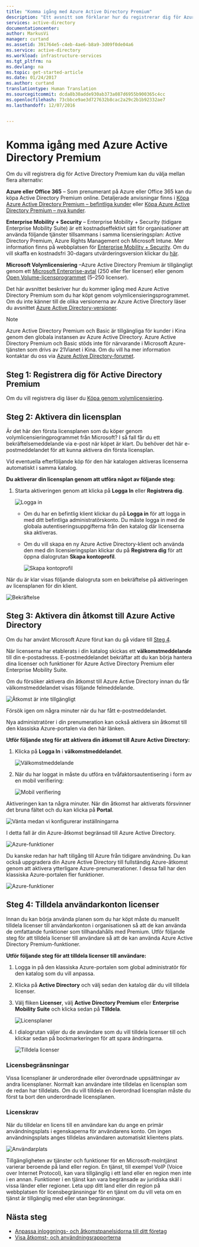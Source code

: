 ```yaml
---
title: "Komma igång med Azure Active Directory Premium"
description: "Ett avsnitt som förklarar hur du registrerar dig för Azure Active Directory Premium-versionen via webbplatsen för volymlicensiering."
services: active-directory
documentationcenter: 
author: MarkusVi
manager: curtand
ms.assetid: 391764e5-c4eb-4ae6-b8a9-3d09f0de04a6
ms.service: active-directory
ms.workload: infrastructure-services
ms.tgt_pltfrm: na
ms.devlang: na
ms.topic: get-started-article
ms.date: 01/24/2017
ms.author: curtand
translationtype: Human Translation
ms.sourcegitcommit: dcda8b30adde930ab373a087d6955b900365c4cc
ms.openlocfilehash: 73cbbce9ae3d727632b8cac2a29c2b1b92332ae7
ms.lasthandoff: 12/07/2016


---
```

# <a name="getting-started-with-azure-active-directory-premium"></a>Komma igång med Azure Active Directory Premium
Om du vill registrera dig för Active Directory Premium kan du välja mellan flera alternativ: 

**Azure eller Office 365** – Som prenumerant på Azure eller Office 365 kan du köpa Active Directory Premium online. Detaljerade anvisningar finns i [Köpa Azure Active Directory Premium – befintliga kunder](https://channel9.msdn.com/Series/Azure-Active-Directory-Videos-Demos/How-to-Purchase-Azure-Active-Directory-Premium-Existing-Customer) eller [Köpa Azure Active Directory Premium – nya kunder](https://channel9.msdn.com/Series/Azure-Active-Directory-Videos-Demos/How-to-Purchase-Azure-Active-Directory-Premium-New-Customers).  

**Enterprise Mobility + Security** – Enterprise Mobility + Security (tidigare Enterprise Mobility Suite) är ett kostnadseffektivt sätt för organisationer att använda följande tjänster tillsammans i samma licensieringsplan: Active Directory Premium, Azure Rights Management och Microsoft Intune. Mer information finns på webbplatsen för [Enterprise Mobility + Security](https://www.microsoft.com/en-us/server-cloud/enterprise-mobility/overview.aspx). Om du vill skaffa en kostnadsfri 30-dagars utvärderingsversion klickar du [här](https://portal.office.com/Signup/Signup.aspx?OfferId=2E63A04D-BE0B-4A0F-A8CF-407C1C299221&dl=EMS&ali=1#0).

**Microsoft Volymlicensiering** –Azure Active Directory Premium är tillgängligt genom ett [Microsoft Enterprise-avtal](https://www.microsoft.com/en-us/licensing/licensing-programs/enterprise.aspx) (250 eller fler licenser) eller genom [Open Volume-licensprogrammet](https://www.microsoft.com/en-us/licensing/licensing-programs/open-license.aspx) (5–250 licenser).

Det här avsnittet beskriver hur du kommer igång med Azure Active Directory Premium som du har köpt genom volymlicensieringsprogrammet. Om du inte känner till de olika versionerna av Azure Active Directory läser du avsnittet [Azure Active Directory-versioner](active-directory-editions.md).  

> [!NOTE]
> Azure Active Directory Premium och Basic är tillgängliga för kunder i Kina genom den globala instansen av Azure Active Directory. Azure Active Directory Premium och Basic stöds inte för närvarande i Microsoft Azure-tjänsten som drivs av 21Vianet i Kina. Om du vill ha mer information kontaktar du oss via [Azure Active Directory-forumet](https://feedback.azure.com/forums/169401-azure-active-directory/).
> 
> 

## <a name="step-1-sign-up-for-active-directory-premium"></a>Steg 1: Registrera dig för Active Directory Premium
Om du vill registrera dig läser du [Köpa genom volymlicensiering](http://www.microsoft.com/en-us/licensing/how-to-buy/how-to-buy.aspx).

## <a name="step-2-activate-your-license-plan"></a>Steg 2: Aktivera din licensplan
Är det här den första licensplanen som du köper genom volymlicensieringprogrammet från Microsoft?
I så fall får du ett bekräftelsemeddelande via e-post när köpet är klart.
Du behöver det här e-postmeddelandet för att kunna aktivera din första licensplan.

Vid eventuella efterföljande köp för den här katalogen aktiveras licenserna automatiskt i samma katalog.

**Du aktiverar din licensplan genom att utföra något av följande steg:**

1. Starta aktiveringen genom att klicka på **Logga In** eller **Registrera dig**.
   
    ![Logga in][1]

    - Om du har en befintlig klient klickar du på **Logga in** för att logga in med ditt befintliga administratörskonto. Du måste logga in med de globala autentiseringsuppgifterna från den katalog där licenserna ska aktiveras.

    - Om du vill skapa en ny Azure Active Directory-klient och använda den med din licensieringsplan klickar du på **Registrera dig** för att öppna dialogrutan **Skapa kontoprofil**.

        ![Skapa kontoprofil][2]

När du är klar visas följande dialogruta som en bekräftelse på aktiveringen av licensplanen för din klient.

![Bekräftelse][3]

## <a name="step-3-activate-your-azure-active-directory-access"></a>Steg 3: Aktivera din åtkomst till Azure Active Directory
Om du har använt Microsoft Azure förut kan du gå vidare till [Steg 4](#step-4-assign-license-to-user-accounts). 

När licenserna har etablerats i din katalog skickas ett **välkomstmeddelande** till din e-postadresss. E-postmeddelandet bekräftar att du kan börja hantera dina licenser och funktioner för Azure Active Directory Premium eller Enterprise Mobility Suite. 

Om du försöker aktivera din åtkomst till Azure Active Directory innan du får välkomstmeddelandet visas följande felmeddelande. 

![Åtkomst är inte tillgängligt][9]

Försök igen om några minuter när du har fått e-postmeddelandet.

Nya administratörer i din prenumeration kan också aktivera sin åtkomst till den klassiska Azure-portalen via den här länken.

**Utför följande steg för att aktivera din åtkomst till Azure Active Directory:**

1. Klicka på **Logga In** i **välkomstmeddelandet**. 
   
    ![Välkomstmeddelande][4]
2. När du har loggat in måste du utföra en tvåfaktorsautentisering i form av en mobil verifiering:
   
    ![Mobil verifiering][5]

Aktiveringen kan ta några minuter. När din åtkomst har aktiverats försvinner det bruna fältet och du kan klicka på **Portal**.

![Vänta medan vi konfigurerar inställningarna][6]

I detta fall är din Azure-åtkomst begränsad till Azure Active Directory.

![Azure-funktioner][7]

Du kanske redan har haft tillgång till Azure från tidigare användning. Du kan också uppgradera din Azure Active Directory till fullständig Azure-åtkomst genom att aktivera ytterligare Azure-prenumerationer. I dessa fall har den klassiska Azure-portalen fler funktioner.

![Azure-funktioner][8]

## <a name="step-4-assign-license-to-user-accounts"></a>Steg 4: Tilldela användarkonton licenser
Innan du kan börja använda planen som du har köpt måste du manuellt tilldela licenser till användarkonton i organisationen så att de kan använda de omfattande funktioner som tillhandahålls med Premium. Utför följande steg för att tilldela licenser till användare så att de kan använda Azure Active Directory Premium-funktioner.

**Utför följande steg för att tilldela licenser till användare:**

1. Logga in på den klassiska Azure-portalen som global administratör för den katalog som du vill anpassa.
2. Klicka på **Active Directory** och välj sedan den katalog där du vill tilldela licenser.
3. Välj fliken **Licenser**, välj **Active Directory Premium** eller **Enterprise Mobility Suite** och klicka sedan på **Tilldela**.
   
    ![Licensplaner][10]
4. I dialogrutan väljer du de användare som du vill tilldela licenser till och klickar sedan på bockmarkeringen för att spara ändringarna.
   
    ![Tilldela licenser][11]

### <a name="license-restrictions"></a>Licensbegränsningar
Vissa licensplaner är underordnade eller överordnade uppsättningar av andra licensplaner. Normalt kan användare inte tilldelas en licensplan som de redan har tilldelats. Om du vill tilldela en överordnad licensplan måste du först ta bort den underordnade licensplanen.

### <a name="license-requirements"></a>Licenskrav
När du tilldelar en licens till en användare kan du ange en primär användningsplats i egenskaperna för användarens konto. Om ingen användningsplats anges tilldelas användaren automatiskt klientens plats.

![Användarplats][12]

Tillgängligheten av tjänster och funktioner för en Microsoft-molntjänst varierar beroende på land eller region. En tjänst, till exempel VoIP (Voice over Internet Protocol), kan vara tillgänglig i ett land eller en region men inte i en annan. Funktioner i en tjänst kan vara begränsade av juridiska skäl i vissa länder eller regioner. Leta upp ditt land eller din region på webbplatsen för licensbegränsningar för en tjänst om du vill veta om en tjänst är tillgänglig med eller utan begränsningar.

## <a name="whats-next"></a>Nästa steg
* [Anpassa inloggnings- och åtkomstpanelsidorna till ditt företag](active-directory-add-company-branding.md)
* [Visa åtkomst- och användningsrapporterna](active-directory-view-access-usage-reports.md)

<!--Image references-->
[1]: ./media/active-directory-get-started-premium/MOLSEmail.png
[2]: ./media/active-directory-get-started-premium/MOLSAccountProfile.png
[3]: ./media/active-directory-get-started-premium/MOLSThankYou.png
[4]: ./media/active-directory-get-started-premium/AADEmail.png
[5]: ./media/active-directory-get-started-premium/SignUppage.png
[6]: ./media/active-directory-get-started-premium/Subscriptionspage.png
[7]: ./media/active-directory-get-started-premium/Premiuminportal.png
[8]: ./media/active-directory-get-started-premium/Premiuminportal_large.png
[9]: ./media/active-directory-get-started-premium/Signuppage_oops.png
[10]: ./media/active-directory-get-started-premium/contosolicenseplan.png
[11]: ./media/active-directory-get-started-premium/Assignlicensespicker.png
[12]: ./media/active-directory-get-started-premium/Usagelocation.png

